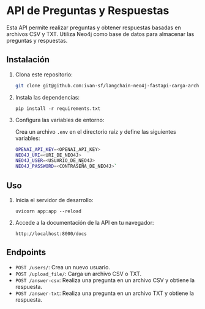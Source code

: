 # API de Preguntas y Respuestas

Esta API permite realizar preguntas y obtener respuestas basadas en archivos CSV y TXT. Utiliza Neo4j como base de datos para almacenar las preguntas y respuestas.

## Instalación

1. Clona este repositorio:

   ```bash
   git clone git@github.com:ivan-sf/langchain-neo4j-fastapi-carga-archivos.git` 

2.  Instala las dependencias:
    
    `pip install -r requirements.txt` 
    
3.  Configura las variables de entorno:
    
    Crea un archivo `.env` en el directorio raíz y define las siguientes variables:

    ```bash 
    OPENAI_API_KEY=<OPENAI_API_KEY>
    NEO4J_URI=<URI_DE_NEO4J>
    NEO4J_USER=<USUARIO_DE_NEO4J>
    NEO4J_PASSWORD=<CONTRASEÑA_DE_NEO4J>` 
    

## Uso

1.  Inicia el servidor de desarrollo:
       
    `uvicorn app:app --reload` 
    
2.  Accede a la documentación de la API en tu navegador:
        
    `http://localhost:8000/docs` 
    

## Endpoints

-   `POST /users/`: Crea un nuevo usuario.
-   `POST /upload_file/`: Carga un archivo CSV o TXT.
-   `POST /answer-csv`: Realiza una pregunta en un archivo CSV y obtiene la respuesta.
-   `POST /answer-txt`: Realiza una pregunta en un archivo TXT y obtiene la respuesta.